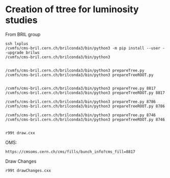 Creation of ttree for luminosity studies
====

From BRIL group

    ssh lxplus
    /cvmfs/cms-bril.cern.ch/brilconda3/bin/python3 -m pip install --user --upgrade brilws
    /cvmfs/cms-bril.cern.ch/brilconda3/bin/python3


    /cvmfs/cms-bril.cern.ch/brilconda3/bin/python3 prepareTree.py
    /cvmfs/cms-bril.cern.ch/brilconda3/bin/python3 prepareTreeROOT.py
    

    /cvmfs/cms-bril.cern.ch/brilconda3/bin/python3 prepareTree.py 8817
    /cvmfs/cms-bril.cern.ch/brilconda3/bin/python3 prepareTreeROOT.py 8817
    
    /cvmfs/cms-bril.cern.ch/brilconda3/bin/python3 prepareTree.py 8786
    /cvmfs/cms-bril.cern.ch/brilconda3/bin/python3 prepareTreeROOT.py 8786
    
    /cvmfs/cms-bril.cern.ch/brilconda3/bin/python3 prepareTree.py 8746
    /cvmfs/cms-bril.cern.ch/brilconda3/bin/python3 prepareTreeROOT.py 8746
    
    
    r99t draw.cxx
    

OMS:

    https://cmsoms.cern.ch/cms/fills/bunch_info?cms_fill=8817
    

Draw Changes

    r99t drawChanges.cxx
    
    